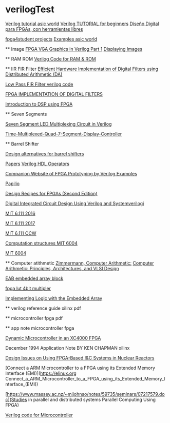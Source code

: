 # verilogTest


[Verilog tutorial asic world](http://www.asic-world.com/verilog/veritut.html)
[Verilog TUTORIAL for beginners](http://referencedesigner.com/tutorials/verilog/verilog_01.php)
[Diseño Digital para FPGAs, con herramientas libres](https://github.com/Obijuan/open-fpga-verilog-tutorial/wiki)

[fpga4student projects](http://www.fpga4student.com/)
[Examples asic world](http://www.asic-world.com/examples/verilog/index.html)

** Image
[FPGA VGA Graphics in Verilog Part 1](https://timetoexplore.net/blog/arty-fpga-vga-verilog-01)
[Displaying Images](http://web.mit.edu/6.111/www/f2017/tools/image_rom.pdf)

** RAM ROM
[Verilog Code for RAM & ROM](http://vlsiworld-asic.blogspot.com.ar/2012/02/verilog-code-for-ram-rom.html)


** IIR FIR Filter
[Efficient Hardware Implementation of Digital Filters using Distributed Arithmetic (DA)](https://pdfs.semanticscholar.org/1697/d3ca0fede1d5c36d5a58d2fccd5ed5e5c250.pdf)

[Low Pass FIR Filter verilog code](http://www.rfwireless-world.com/source-code/VERILOG/Low-pass-FIR-filter-verilog-code.html)


[FPGA IMPLEMENTATION OF DIGITAL FILTERS](http://www.ittc.ku.edu/Projects/FPGA/Digital_Filters.pdf)

[Introduction to DSP using FPGA](http://www.sase.com.ar/2011/files/2010/11/SASE2011-DSP_con_FPGA.pdf)

** Seven Segments

[Seven Segment LED Multiplexing Circuit in Verilog](http://simplefpga.blogspot.com.ar/2012/07/seven-segment-led-multiplexing-circuit.html)

[Time-Multiplexed-Quad-7-Segment-Display-Controller](https://github.com/kavinr/Time-Multiplexed-Quad-7-Segment-Display-Controller)


** Barrel Shifter

[Design alternatives for barrel shifters](https://www.princeton.edu/~rblee/ELE572Papers/Fall04Readings/Shifter_Schulte.pdf)


[Papers](http://www.sunburst-design.com/papers/)
[Verilog HDL Operators](https://www.utdallas.edu/~akshay.sridharan/index_files/Page5212.htm)

[Companion Website of FPGA Prototyping by Verilog Examples](http://academic.csuohio.edu/chu_p/rtl/fpga_vlog.html)


[Papilio](http://papilio.cc/index.php?n=Papilio.Papilio)


[Design Recipes for FPGAs (Second Edition)](https://www.sciencedirect.com/science/article/pii/B978008097129209992X)


[Digital Integrated Circuit Design Using Verilog and Systemverilogi](https://www.sciencedirect.com/science/book/9780124080591)


[MIT 6.111 2016](http://web.mit.edu/6.111/www/f2016/handouts/)

[MIT 6.111 2017](http://web.mit.edu/6.111/www/f2017/handouts/)

[MIT 6.111 OCW](http://ocw.mit.edu/courses/electrical-engineering-and-computer-science/6-111-introductory-digital-systems-laboratory-spring-2006/index.htm)

[Computation structures MIT 6004](http://computationstructures.org/)

[MIT 6004](https://6004.csail.mit.edu/)


** Computer atithmetic
[Zimmermann, Computer Arithmetic:](https://guest.iis.ee.ethz.ch/~zimmi/arith_lib.html)
[Computer Arithmetic: Principles, Architectures, and VLSI Design](https://guest.iis.ee.ethz.ch/~zimmi/publications/comp_arith_notes.pdf)


[EAB embedded array block](http://www-micro.deis.unibo.it/~romani/Dida01/lezioni/flex_v2.pdf)

[fpga lut 4bit multipler](https://www.doulos.com/knowhow/vhdl_designers_guide/tips/using_lut_architectures_in_fpgas/)

[Implementing Logic with the Embedded Array](ftp://ftp.altera.com/pub/lit_req/document/pib/pib021.pdf)

** verilog reference guide xilinx pdf

** microcontroller fpga pdf


** app note microcontroller fpga

[Dynamic Microcontroller in an XC4000 FPGA](http://web.engr.oregonstate.edu/~sllu/fpga/microcnt.pdf)

December 1994 Application Note BY KEN CHAPMAN xilinx

[Design Issues on Using FPGA-Based I&C Systems in Nuclear Reactors](http://www.iaea.org/inis/collection/NCLCollectionStore/_Public/47/017/47017717.pdf)

[Connect a ARM Microcontroller to a FPGA using its Extended Memory Interface (EMI)](https://elinux.org Connect_a_ARM_Microcontroller_to_a_FPGA_using_its_Extended_Memory_Interface_(EMI))


[https://www.massey.ac.nz/~mjjohnso/notes/59735/seminars/07217579.doc](Studies in parallel and distributed systems Parallel Computing Using FPGA)


[Verilog code for Microcontroller](http://www.fpga4student.com/2016/11/verilog-hdl-implementation-of-micro.html)
